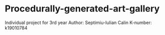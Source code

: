 # Procedurally-generated-art-gallery
Individual project for 3rd year
Author: Septimiu-Iulian Calin
K-number: k19010784
